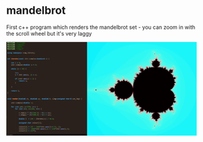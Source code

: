 # mandelbrot

First c++ program which renders the mandelbrot set - you can zoom in with the scroll wheel but it's very laggy

![screenshot](https://github.com/OscarSaharoy/mandelbrot/blob/master/assets/image.PNG)
